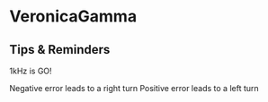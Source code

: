 # VeronicaGamma

## Tips & Reminders
1kHz is GO!

Negative error leads to a right turn
Positive error leads to a left turn
